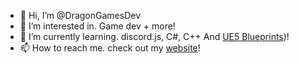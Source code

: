 - 👋 Hi, I’m @DragonGamesDev
- 👀 I’m interested in. Game dev + more!
- 🌱 I’m currently learning. discord.js, C#, C++ And [UE5 Blueprints](https://docs.unrealengine.com/5.2/en-US/blueprints-visual-scripting-in-unreal-engine/))!
- 📫 How to reach me. check out my [website](https://dexterwheatcroft.uk)!

<!---
DragonGamesDev/DragonGamesDev is a ✨ special ✨ repository because its `README.md` (this file) appears on your GitHub profile.
You can click the Preview link to take a look at your changes.
--->

